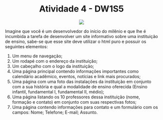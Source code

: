 <h1 align="center"> Atividade 4 - DW1S5 </h1>
<p align="center">
<img src="https://img.shields.io/static/v1?label=STATUS&message=CONCLUÍDO&color=GREEN&style=for-the-badge"/>
</p>
Imagine que você é um desenvolvedor do início do milênio e que lhe é incumbida a
tarefa de desenvolver um site informativo sobre uma instituição de ensino, sabe-se que
esse site deve utilizar o html puro e possuir os seguintes elementos:
</head>
<body>
<p>
<ol>
<li>Um menu de navegação;</li>
<li>Um rodapé com o endereço da instituição;</li>
<li>Um cabeçalho com o logo da instituição;</li>
<li>Uma página principal contendo informações importantes como calendário
acadêmico, eventos, notícias e link mais procurados;</li>
<li>Uma página com uma foto das instalações da instituição em conjunto com a sua
história e qual a modalidade de ensino oferecida (Ensino infantil, fundamental I,
fundamental II, médio);</li>
<li>Uma página listando os 10 professores dessa instituição (nome, formação e
contato) em conjunto com suas respectivas fotos;</li>
<li>Uma página contendo informações para contato e um formulário com os
campos: Nome; Telefone; E-mail; Assunto.</li>
<ol>
</p>
</body>
